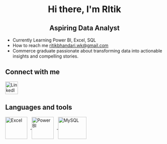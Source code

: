 <h1 align= "center"> Hi there, I'm RItik </h1>
<h2 align= "center"> Aspiring Data Analyst </h2>



- Currently Learning Power BI, Excel, SQL
- How to reach me [ritikbhandari.wk@gmail.com](mailto:ritikbhandari.wk@gmail.com)
- Commerce graduate passionate about transforming data into actionable insights and compelling stories.

## Connect with me
<a href="https://www.linkedin.com/in/ritik-bhandari-4a7a3b30b/" target="_blank">
  <img src="https://upload.wikimedia.org/wikipedia/commons/c/ca/LinkedIn_logo_initials.png" alt="LinkedIn" width="40" height="40">
</a>

## Languages and tools
<a href="https://www.microsoft.com/en-us/microsoft-365/excel" target="_blank">
    <img src="https://github.com/user-attachments/assets/a04c3cc9-4894-4ad0-bb68-aaa6e61a3c2a" alt="Excel" width="70" height="70" style="vertical-align: middle; margin-right: 10px;" />
</a>
<a href="https://powerbi.microsoft.com/" target="_blank">
    <img src="https://github.com/user-attachments/assets/3ae2442e-8191-4f3e-87fb-82581c74cb24" alt="Power BI" width="70" height="70" style="vertical-align: middle; margin-right: 10px;" />
</a>
<a href="https://www.mysql.com/" target="_blank">
    <img src="https://github.com/user-attachments/assets/4c784fe7-3222-47fd-8708-176c413190b5" alt="MySQL" width="90" height="70" style="vertical-align: middle;" />
</a>






